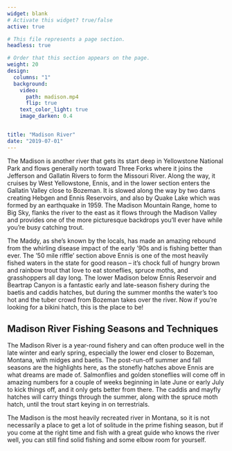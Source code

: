 ```yaml
---
widget: blank
# Activate this widget? true/false
active: true

# This file represents a page section.
headless: true

# Order that this section appears on the page.
weight: 20
design:
  columns: "1"
  background:
    video: 
      path: madison.mp4
      flip: true
    text_color_light: true
    image_darken: 0.4


title: "Madison River"
date: "2019-07-01"
---
```


The Madison is another river that gets its start deep in Yellowstone National Park and flows generally north toward Three Forks where it joins the Jefferson and Gallatin Rivers to form the Missouri River. Along the way, it cruises by West Yellowstone, Ennis, and in the lower section enters the Gallatin Valley close to Bozeman. It is slowed along the way by two dams creating Hebgen and Ennis Reservoirs, and also by Quake Lake which was formed by an earthquake in 1959. The Madison Mountain Range, home to Big Sky, flanks the river to the east as it flows through the Madison Valley and provides one of the more picturesque backdrops you’ll ever have while you’re busy catching trout.

The Maddy, as she’s known by the locals, has made an amazing rebound from the whirling disease impact of the early ’90s and is fishing better than ever. The ’50 mile riffle’ section above Ennis is one of the most heavily fished waters in the state for good reason – it’s chock full of hungry brown and rainbow trout that love to eat stoneflies, spruce moths, and grasshoppers all day long. The lower Madison below Ennis Reservoir and Beartrap Canyon is a fantastic early and late-season fishery during the baetis and caddis hatches, but during the summer months the water’s too hot and the tuber crowd from Bozeman takes over the river. Now if you’re looking for a bikini hatch, this is the place to be!

## Madison River Fishing Seasons and Techniques

The Madison River is a year-round fishery and can often produce well in the late winter and early spring, especially the lower end closer to Bozeman, Montana, with midges and baetis. The post-run-off summer and fall seasons are the highlights here, as the stonefly hatches above Ennis are what dreams are made of. Salmonflies and golden stoneflies will come off in amazing numbers for a couple of weeks beginning in late June or early July to kick things off, and it only gets better from there. The caddis and mayfly hatches will carry things through the summer, along with the spruce moth hatch, until the trout start keying in on terrestrials.

The Madison is the most heavily recreated river in Montana, so it is not necessarily a place to get a lot of solitude in the prime fishing season, but if you come at the right time and fish with a great guide who knows the river well, you can still find solid fishing and some elbow room for yourself.
